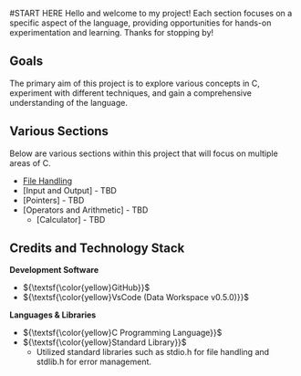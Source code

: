 #START HERE
Hello and welcome to my project! Each section focuses on a specific aspect of the language, providing opportunities for hands-on experimentation and learning. Thanks for stopping by!

## Goals
The primary aim of this project is to explore various concepts in C, experiment with different techniques, and gain a comprehensive understanding of the language.


## Various Sections

Below are various sections within this project that will focus on multiple areas of C.
 - [File Handling](C-Files/File-Handling/File-Handling.md)
 - [Input and Output] - TBD
 - [Pointers] - TBD
 - [Operators and Arithmetic] - TBD
   - [Calculator] - TBD 





## Credits and Technology Stack
**Development Software**
- ${\textsf{\color{yellow}GitHub}}$
- ${\textsf{\color{yellow}VsCode (Data Workspace v0.5.0)}}$

**Languages & Libraries**
 - ${\textsf{\color{yellow}C Programming Language}}$
 - ${\textsf{\color{yellow}Standard Library}}$
    - Utilized standard libraries such as stdio.h for file handling and stdlib.h for error management.

